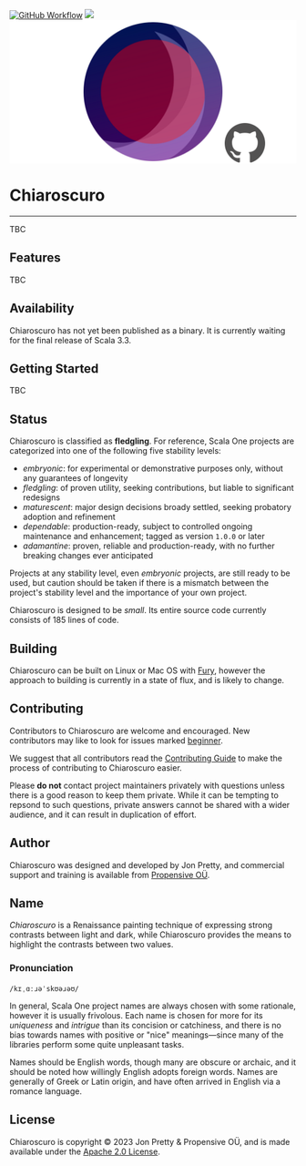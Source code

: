 [<img alt="GitHub Workflow" src="https://img.shields.io/github/actions/workflow/status/propensive/chiaroscuro/main.yml?style=for-the-badge" height="24">](https://github.com/propensive/chiaroscuro/actions)
[<img src="https://img.shields.io/discord/633198088311537684?color=8899f7&label=DISCORD&style=for-the-badge" height="24">](https://discord.gg/7b6mpF6Qcf)
<img src="/doc/images/github.png" valign="middle">

# Chiaroscuro

____

TBC

## Features

TBC


## Availability

Chiaroscuro has not yet been published as a binary. It is currently waiting for the
final release of Scala 3.3.

## Getting Started

TBC



## Status

Chiaroscuro is classified as __fledgling__. For reference, Scala One projects are
categorized into one of the following five stability levels:

- _embryonic_: for experimental or demonstrative purposes only, without any guarantees of longevity
- _fledgling_: of proven utility, seeking contributions, but liable to significant redesigns
- _maturescent_: major design decisions broady settled, seeking probatory adoption and refinement
- _dependable_: production-ready, subject to controlled ongoing maintenance and enhancement; tagged as version `1.0.0` or later
- _adamantine_: proven, reliable and production-ready, with no further breaking changes ever anticipated

Projects at any stability level, even _embryonic_ projects, are still ready to
be used, but caution should be taken if there is a mismatch between the
project's stability level and the importance of your own project.

Chiaroscuro is designed to be _small_. Its entire source code currently consists
of 185 lines of code.

## Building

Chiaroscuro can be built on Linux or Mac OS with [Fury](/propensive/fury), however
the approach to building is currently in a state of flux, and is likely to
change.

## Contributing

Contributors to Chiaroscuro are welcome and encouraged. New contributors may like to look for issues marked
<a href="https://github.com/propensive/chiaroscuro/labels/beginner">beginner</a>.

We suggest that all contributors read the [Contributing Guide](/contributing.md) to make the process of
contributing to Chiaroscuro easier.

Please __do not__ contact project maintainers privately with questions unless
there is a good reason to keep them private. While it can be tempting to
repsond to such questions, private answers cannot be shared with a wider
audience, and it can result in duplication of effort.

## Author

Chiaroscuro was designed and developed by Jon Pretty, and commercial support and training is available from
[Propensive O&Uuml;](https://propensive.com/).



## Name

_Chiaroscuro_ is a Renaissance painting technique of expressing strong contrasts between light and dark, while Chiaroscuro provides the means to highlight the contrasts between two values.

### Pronunciation
`/kɪˌɑːɹəˈskʊəɹəʊ/`

In general, Scala One project names are always chosen with some rationale, however it is usually
frivolous. Each name is chosen for more for its _uniqueness_ and _intrigue_ than its concision or
catchiness, and there is no bias towards names with positive or "nice" meanings—since many of the
libraries perform some quite unpleasant tasks.

Names should be English words, though many are obscure or archaic, and it should be noted how
willingly English adopts foreign words. Names are generally of Greek or Latin origin, and have
often arrived in English via a romance language.

## License

Chiaroscuro is copyright &copy; 2023 Jon Pretty & Propensive O&Uuml;, and is made available under the
[Apache 2.0 License](/license.md).
